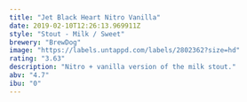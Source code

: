 ```yaml
---
title: "Jet Black Heart Nitro Vanilla"
date: 2019-02-10T12:26:13.969911Z
style: "Stout - Milk / Sweet"
brewery: "BrewDog"
image: "https://labels.untappd.com/labels/2802362?size=hd"
rating: "3.63"
description: "Nitro + vanilla version of the milk stout."
abv: "4.7"
ibu: "0"
---
```

